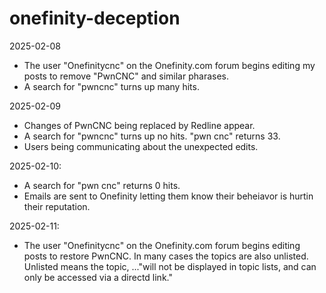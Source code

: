 # onefinity-deception

2025-02-08
* The user "Onefinitycnc" on the Onefinity.com forum begins editing my posts to remove "PwnCNC" and similar pharases.
* A search for "pwncnc" turns up many hits.

2025-02-09
* Changes of PwnCNC being replaced by Redline appear.
* A search for "pwncnc" turns up no hits. "pwn cnc" returns 33.
* Users being communicating about the unexpected edits.

2025-02-10:
* A search for "pwn cnc" returns 0 hits.
* Emails are sent to Onefinity letting them know their beheiavor is hurtin their reputation.

2025-02-11:
* The user "Onefinitycnc" on the Onefinity.com forum begins editing posts to restore PwnCNC.
In many cases the topics are also unlisted. Unlisted means the topic, ..."will not be displayed
in topic lists, and can only be accessed via a directd link."

